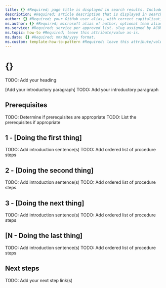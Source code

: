 ```yaml
---
title: {} #Required; page title is displayed in search results. Include the brand.
description: #Required; article description that is displayed in search results. 
author: {} #Required; your GitHub user alias, with correct capitalization.
ms.author: {} #Required; microsoft alias of author; optional team alias.
ms.service: #Required; service per approved list. slug assigned by ACOM.
ms.topic: how-to #Required; leave this attribute/value as-is.
ms.date: {} #Required; mm/dd/yyyy format.
ms.custom: template-how-to-pattern #Required; leave this attribute/value as-is.
---
```


<!--
Remove all the comments in this template before you sign-off or merge to the 
main branch.

This template provides the basic structure of a how-to article pattern.
See the [how-to pattern](article-how-to-guide.md) in the pattern library.

-->

<!-- 1. H1 -----------------------------------------------------------------------------

Required: Start your H1 with a verb. Pick an H1 that clearly conveys the task the user 
will complete.
-->

# {}
TODO: Add your heading

<!-- 2. Introductory paragraph ----------------------------------------------------------

Required: Lead with a light intro that describes, in customer-friendly language, what the 
customer will do. Answer the fundamental "why would I want to do this?" question. Keep it 
short.
Readers should have a clear idea of what they will do in this article after reading the 
introduction.
-->
[Add your introductory paragraph]
TODO: Add your introductory paragraph

<!-- 3. Prerequisites --------------------------------------------------------------------

Optional: If there are prerequisites for the task covered by the how-to guide, make 
**Prerequisites** your first H2 in the guide. The prerequisites H2 is never numbered.
Use clear and unambiguous language and use a unordered list format.
If there are specific versions of software a user needs, call out those versions (for example: 
Visual Studio 2019 or later).
-->

## Prerequisites
TODO: Determine if prerequisites are appropriate
TODO: List the prerequisites if appropriate

<!-- 4. Task H2s ------------------------------------------------------------------------------

Required: Each major step in completing a task should be represented as an H2 in the article.
These steps should be numbered.
The procedure should be introduced with a brief sentence or two.
Multiple procedures should be organized in H2 level sections.
Procedure steps use ordered lists.
-->

## 1 - [Doing the first thing]
TODO: Add introduction sentence(s)
TODO: Add ordered list of procedure steps

## 2 - [Doing the second thing]
TODO: Add introduction sentence(s)
TODO: Add ordered list of procedure steps

## 3 - [Doing the next thing]
TODO: Add introduction sentence(s)
TODO: Add ordered list of procedure steps

## [N - Doing the last thing]
TODO: Add introduction sentence(s)
TODO: Add ordered list of procedure steps
<!-- 5. Next steps ------------------------------------------------------------------------

Required: Provide at least one next step and no more than three. Include some context so the 
customer can determine why they would click the link.
Add a context sentence for the following links.
-->

## Next steps
TODO: Add your next step link(s)

<!--
Remove all the comments in this template before you sign-off or merge to the main branch.
-->